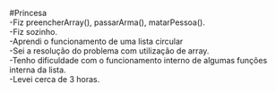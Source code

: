 #Princesa  
	-Fiz preencherArray(), passarArma(), matarPessoa().  
	-Fiz sozinho.  
	-Aprendi o funcionamento de uma lista circular  
	-Sei a resolução do problema com utilização de array.  
	-Tenho dificuldade com o funcionamento interno de algumas funções interna da lista.  
	-Levei cerca de 3 horas.
